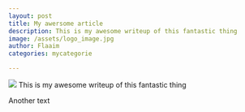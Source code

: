 ```yaml
---
layout: post
title: My awersome article
description: This is my awesome writeup of this fantastic thing
image: /assets/logo_image.jpg
author: Flaaim
categories: mycategorie

---
```

<img src="{{ post.image }}" />
This is my awesome writeup of this fantastic thing

Another text
